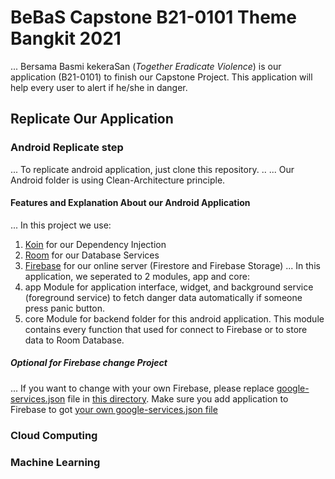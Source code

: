 # BeBaS Capstone B21-0101 Theme Bangkit 2021

... Bersama Basmi kekeraSan (<i>Together Eradicate Violence</i>) is our application (B21-0101) to finish our Capstone Project. This application will help every user to alert if he/she in danger.

## Replicate Our Application

### Android Replicate step
... To replicate android application, just clone this repository. ..
... Our Android folder is using Clean-Architecture principle.

#### Features and Explanation About our Android Application
... In this project we use:
1. [Koin](https://insert-koin.io/) for our Dependency Injection
2. [Room](https://developer.android.com/jetpack/androidx/releases/room) for our Database Services
3. [Firebase](https://firebase.google.com/) for our online server (Firestore and Firebase Storage)
... In this application, we seperated to 2 modules, app and core:
1. app Module for application interface, widget, and background service (foreground service) to fetch danger data automatically if someone press panic button.
2. core Module for backend folder for this android application. This module contains every function that used for connect to Firebase or to store data to Room Database.

##### Optional for Firebase change Project
... If you want to change with your own Firebase, please replace [google-services.json](https://github.com/B21-CAP0101/bebas-capstone-2021/blob/master/Android/core/google-services.json) file in [this directory](https://github.com/B21-CAP0101/bebas-capstone-2021/tree/master/Android/core). Make sure you add application to Firebase to got [your own google-services.json file](https://support.google.com/firebase/answer/7015592?hl=en)

### Cloud Computing

### Machine Learning